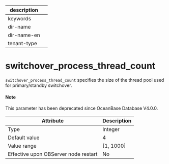 | description ||
|---|---|
| keywords ||
| dir-name ||
| dir-name-en ||
| tenant-type ||

switchover_process_thread_count
====================================================

`switchover_process_thread_count` specifies the size of the thread pool used for primary/standby switchover.

<main id="notice" type='explain'>
  <h4>Note</h4>
  <p>This parameter has been deprecated since OceanBase Database V4.0.0. </p>
</main>

| **Attribute** | **Description** |
|------------------|-------------|
| Type | Integer |
| Default value | 4 |
| Value range | \[1, 1000\] |
| Effective upon OBServer node restart | No |



